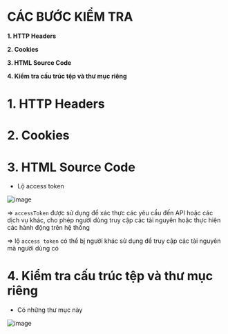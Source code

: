 # CÁC BƯỚC KIỂM TRA #

**1. HTTP Headers**

**2. Cookies**

**3. HTML Source Code**

**4. Kiểm tra cấu trúc tệp và thư mục riêng**

# 1. HTTP Headers

# 2. Cookies

# 3. HTML Source Code

- Lộ access token
  
![image](https://github.com/user-attachments/assets/2c530199-5dc3-419c-8fa2-692055a67787)

=> `accessToken` được sử dụng để xác thực các yêu cầu đến API hoặc các dịch vụ khác, cho phép người dùng truy cập các tài nguyên hoặc thực hiện các hành động trên hệ thống

=> lộ `access token` có thể bj người khác sử dụng để truy cập các tài nguyên mà người dùng có 

# 4. Kiểm tra cấu trúc tệp và thư mục riêng

- Có những thư mục này
  
![image](https://github.com/user-attachments/assets/0bf8f137-81e8-44fb-9ce8-b8bc4e1d6c13)
